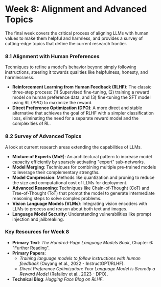 # Week 8: Alignment and Advanced Topics

The final week covers the critical process of aligning LLMs with human values to make them helpful and harmless, and provides a survey of cutting-edge topics that define the current research frontier.

### 8.1 Alignment with Human Preferences
Techniques to refine a model's behavior beyond simply following instructions, steering it towards qualities like helpfulness, honesty, and harmlessness.
* **Reinforcement Learning from Human Feedback (RLHF)**: The classic three-step process: (1) Supervised fine-tuning, (2) training a reward model on human preference data, and (3) fine-tuning the SFT model using RL (PPO) to maximize the reward.
* **Direct Preference Optimization (DPO)**: A more direct and stable alternative that achieves the goal of RLHF with a simpler classification loss, eliminating the need for a separate reward model and the complexities of RL.

### 8.2 Survey of Advanced Topics
A look at current research areas extending the capabilities of LLMs.
* **Mixture of Experts (MoE)**: An architectural pattern to increase model capacity efficiently by sparsely activating "expert" sub-networks.
* **Model Merging**: Techniques for combining multiple pre-trained models to leverage their complementary strengths.
* **Model Compression**: Methods like quantization and pruning to reduce the size and computational cost of LLMs for deployment.
* **Advanced Reasoning**: Techniques like Chain-of-Thought (CoT) and Tree-of-Thought (ToT) that prompt the model to generate intermediate reasoning steps to solve complex problems.
* **Vision Language Models (VLMs)**: Integrating vision encoders with LLMs to process and reason about both text and images.
* **Language Model Security**: Understanding vulnerabilities like prompt injection and jailbreaking.

### Key Resources for Week 8
* **Primary Text**: *The Hundred-Page Language Models Book*, Chapter 6: "Further Reading".
* **Primary Papers**:
    * *Training language models to follow instructions with human feedback* (Ouyang et al., 2022 - InstructGPT/RLHF).
    * *Direct Preference Optimization: Your Language Model is Secretly a Reward Model* (Rafailov et al., 2023 - DPO).
* **Technical Blog**: *Hugging Face Blog on RLHF*.